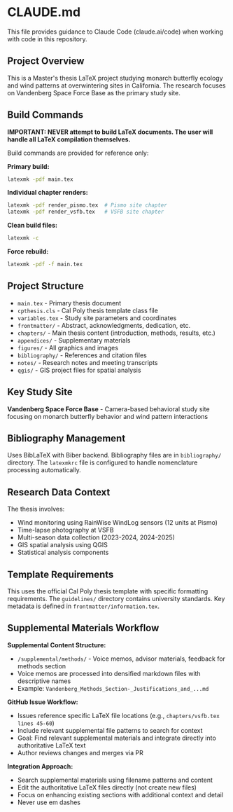 # CLAUDE.md

This file provides guidance to Claude Code (claude.ai/code) when working with code in this repository.

## Project Overview

This is a Master's thesis LaTeX project studying monarch butterfly ecology and wind patterns at overwintering sites in California. The research focuses on Vandenberg Space Force Base as the primary study site.

## Build Commands

**IMPORTANT: NEVER attempt to build LaTeX documents. The user will handle all LaTeX compilation themselves.**

Build commands are provided for reference only:

**Primary build:**
```bash
latexmk -pdf main.tex
```

**Individual chapter renders:**
```bash
latexmk -pdf render_pismo.tex  # Pismo site chapter
latexmk -pdf render_vsfb.tex   # VSFB site chapter
```

**Clean build files:**
```bash
latexmk -c
```

**Force rebuild:**
```bash
latexmk -pdf -f main.tex
```

## Project Structure

- `main.tex` - Primary thesis document
- `cpthesis.cls` - Cal Poly thesis template class file
- `variables.tex` - Study site parameters and coordinates
- `frontmatter/` - Abstract, acknowledgments, dedication, etc.
- `chapters/` - Main thesis content (introduction, methods, results, etc.)
- `appendices/` - Supplementary materials
- `figures/` - All graphics and images
- `bibliography/` - References and citation files
- `notes/` - Research notes and meeting transcripts
- `qgis/` - GIS project files for spatial analysis

## Key Study Site

**Vandenberg Space Force Base** - Camera-based behavioral study site focusing on monarch butterfly behavior and wind pattern interactions

## Bibliography Management

Uses BibLaTeX with Biber backend. Bibliography files are in `bibliography/` directory. The `latexmkrc` file is configured to handle nomenclature processing automatically.

## Research Data Context

The thesis involves:
- Wind monitoring using RainWise WindLog sensors (12 units at Pismo)
- Time-lapse photography at VSFB
- Multi-season data collection (2023-2024, 2024-2025)
- GIS spatial analysis using QGIS
- Statistical analysis components

## Template Requirements

This uses the official Cal Poly thesis template with specific formatting requirements. The `guidelines/` directory contains university standards. Key metadata is defined in `frontmatter/information.tex`.

## Supplemental Materials Workflow

**Supplemental Content Structure:**
- `/supplemental/methods/` - Voice memos, advisor materials, feedback for methods section
- Voice memos are processed into densified markdown files with descriptive names
- Example: `Vandenberg_Methods_Section-_Justifications_and_...md`

**GitHub Issue Workflow:**
- Issues reference specific LaTeX file locations (e.g., `chapters/vsfb.tex lines 45-60`)
- Include relevant supplemental file patterns to search for context
- Goal: Find relevant supplemental materials and integrate directly into authoritative LaTeX text
- Author reviews changes and merges via PR

**Integration Approach:**
- Search supplemental materials using filename patterns and content
- Edit the authoritative LaTeX files directly (not create new files)
- Focus on enhancing existing sections with additional context and detail
- Never use em dashes